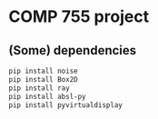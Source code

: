 # COMP 755 project

## (Some) dependencies

```bash
pip install noise
pip install Box2D
pip install ray
pip install absl-py
pip install pyvirtualdisplay
```
